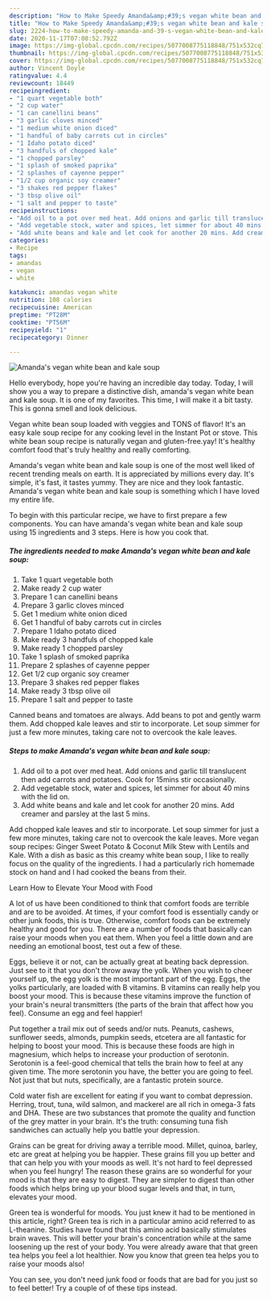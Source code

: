 ```yaml
---
description: "How to Make Speedy Amanda&amp;#39;s vegan white bean and kale soup"
title: "How to Make Speedy Amanda&amp;#39;s vegan white bean and kale soup"
slug: 2224-how-to-make-speedy-amanda-and-39-s-vegan-white-bean-and-kale-soup
date: 2020-11-17T07:08:52.792Z
image: https://img-global.cpcdn.com/recipes/5077008775118848/751x532cq70/amandas-vegan-white-bean-and-kale-soup-recipe-main-photo.jpg
thumbnail: https://img-global.cpcdn.com/recipes/5077008775118848/751x532cq70/amandas-vegan-white-bean-and-kale-soup-recipe-main-photo.jpg
cover: https://img-global.cpcdn.com/recipes/5077008775118848/751x532cq70/amandas-vegan-white-bean-and-kale-soup-recipe-main-photo.jpg
author: Vincent Doyle
ratingvalue: 4.4
reviewcount: 18449
recipeingredient:
- "1 quart vegetable both"
- "2 cup water"
- "1 can canellini beans"
- "3 garlic cloves minced"
- "1 medium white onion diced"
- "1 handful of baby carrots cut in circles"
- "1 Idaho potato diced"
- "3 handfuls of chopped kale"
- "1 chopped parsley"
- "1 splash of smoked paprika"
- "2 splashes of cayenne pepper"
- "1/2 cup organic soy creamer"
- "3 shakes red pepper flakes"
- "3 tbsp olive oil"
- "1 salt and pepper to taste"
recipeinstructions:
- "Add oil to a pot over med heat. Add onions and garlic till translucent then add carrots and potatoes. Cook for 15mins stir occasionally."
- "Add vegetable stock, water and spices, let simmer for about 40 mins with the lid on."
- "Add white beans and kale and let cook for another 20 mins. Add creamer and parsley at the last 5 mins."
categories:
- Recipe
tags:
- amandas
- vegan
- white

katakunci: amandas vegan white 
nutrition: 108 calories
recipecuisine: American
preptime: "PT28M"
cooktime: "PT56M"
recipeyield: "1"
recipecategory: Dinner

---
```



![Amanda&#39;s vegan white bean and kale soup](https://img-global.cpcdn.com/recipes/5077008775118848/751x532cq70/amandas-vegan-white-bean-and-kale-soup-recipe-main-photo.jpg)

Hello everybody, hope you're having an incredible day today. Today, I will show you a way to prepare a distinctive dish, amanda&#39;s vegan white bean and kale soup. It is one of my favorites. This time, I will make it a bit tasty. This is gonna smell and look delicious.

Vegan white bean soup loaded with veggies and TONS of flavor! It&#39;s an easy kale soup recipe for any cooking level in the Instant Pot or stove. This white bean soup recipe is naturally vegan and gluten-free.yay! It&#39;s healthy comfort food that&#39;s truly healthy and really comforting.

Amanda&#39;s vegan white bean and kale soup is one of the most well liked of recent trending meals on earth. It is appreciated by millions every day. It's simple, it's fast, it tastes yummy. They are nice and they look fantastic. Amanda&#39;s vegan white bean and kale soup is something which I have loved my entire life.


To begin with this particular recipe, we have to first prepare a few components. You can have amanda&#39;s vegan white bean and kale soup using 15 ingredients and 3 steps. Here is how you cook that.

<!--inarticleads1-->

##### The ingredients needed to make Amanda&#39;s vegan white bean and kale soup:

1. Take 1 quart vegetable both
1. Make ready 2 cup water
1. Prepare 1 can canellini beans
1. Prepare 3 garlic cloves minced
1. Get 1 medium white onion diced
1. Get 1 handful of baby carrots cut in circles
1. Prepare 1 Idaho potato diced
1. Make ready 3 handfuls of chopped kale
1. Make ready 1 chopped parsley
1. Take 1 splash of smoked paprika
1. Prepare 2 splashes of cayenne pepper
1. Get 1/2 cup organic soy creamer
1. Prepare 3 shakes red pepper flakes
1. Make ready 3 tbsp olive oil
1. Prepare 1 salt and pepper to taste


Canned beans and tomatoes are always. Add beans to pot and gently warm them. Add chopped kale leaves and stir to incorporate. Let soup simmer for just a few more minutes, taking care not to overcook the kale leaves. 

<!--inarticleads2-->

##### Steps to make Amanda&#39;s vegan white bean and kale soup:

1. Add oil to a pot over med heat. Add onions and garlic till translucent then add carrots and potatoes. Cook for 15mins stir occasionally.
1. Add vegetable stock, water and spices, let simmer for about 40 mins with the lid on.
1. Add white beans and kale and let cook for another 20 mins. Add creamer and parsley at the last 5 mins.


Add chopped kale leaves and stir to incorporate. Let soup simmer for just a few more minutes, taking care not to overcook the kale leaves. More vegan soup recipes: Ginger Sweet Potato &amp; Coconut Milk Stew with Lentils and Kale. With a dish as basic as this creamy white bean soup, I like to really focus on the quality of the ingredients. I had a particularly rich homemade stock on hand and I had cooked the beans from their. 

Learn How to Elevate Your Mood with Food


A lot of us have been conditioned to think that comfort foods are terrible and are to be avoided. At times, if your comfort food is essentially candy or other junk foods, this is true. Otherwise, comfort foods can be extremely healthy and good for you. There are a number of foods that basically can raise your moods when you eat them. When you feel a little down and are needing an emotional boost, test out a few of these.

Eggs, believe it or not, can be actually great at beating back depression. Just see to it that you don't throw away the yolk. When you wish to cheer yourself up, the egg yolk is the most important part of the egg. Eggs, the yolks particularly, are loaded with B vitamins. B vitamins can really help you boost your mood. This is because these vitamins improve the function of your brain's neural transmitters (the parts of the brain that affect how you feel). Consume an egg and feel happier!

Put together a trail mix out of seeds and/or nuts. Peanuts, cashews, sunflower seeds, almonds, pumpkin seeds, etcetera are all fantastic for helping to boost your mood. This is because these foods are high in magnesium, which helps to increase your production of serotonin. Serotonin is a feel-good chemical that tells the brain how to feel at any given time. The more serotonin you have, the better you are going to feel. Not just that but nuts, specifically, are a fantastic protein source.

Cold water fish are excellent for eating if you want to combat depression. Herring, trout, tuna, wild salmon, and mackerel are all rich in omega-3 fats and DHA. These are two substances that promote the quality and function of the grey matter in your brain. It's the truth: consuming tuna fish sandwiches can actually help you battle your depression. 

Grains can be great for driving away a terrible mood. Millet, quinoa, barley, etc are great at helping you be happier. These grains fill you up better and that can help you with your moods as well. It's not hard to feel depressed when you feel hungry! The reason these grains are so wonderful for your mood is that they are easy to digest. They are simpler to digest than other foods which helps bring up your blood sugar levels and that, in turn, elevates your mood.

Green tea is wonderful for moods. You just knew it had to be mentioned in this article, right? Green tea is rich in a particular amino acid referred to as L-theanine. Studies have found that this amino acid basically stimulates brain waves. This will better your brain's concentration while at the same loosening up the rest of your body. You were already aware that that green tea helps you feel a lot healthier. Now you know that green tea helps you to raise your moods also!

You can see, you don't need junk food or foods that are bad for you just so to feel better! Try  a  couple of  of  these  tips  instead.

